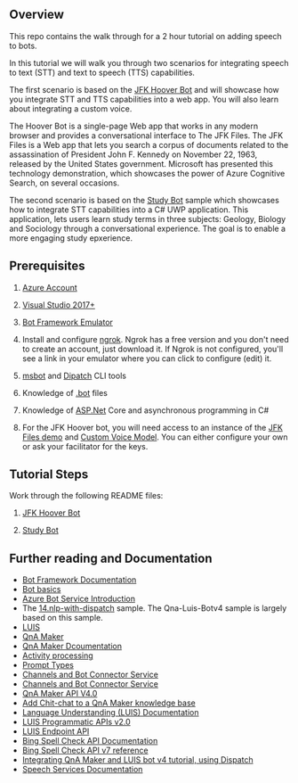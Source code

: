 ## Overview
This repo contains the walk through for a 2 hour tutorial on adding speech to bots. 

In this tutorial we will walk you through two scenarios for integrating speech to text (STT) and text to speech (TTS) capabilities.

The first scenario is based on the [JFK Hoover Bot](https://github.com/Azure-Samples/jfkfileshooverbot) and will showcase how you integrate STT and TTS capabilities into a web app. You will also learn about integrating a custom voice.

The Hoover Bot is a single-page Web app that works in any modern browser and provides a conversational interface to The JFK Files. The JFK Files is a Web app that lets you search a corpus of documents related to the assassination of President John F. Kennedy on November 22, 1963, released by the United States government. Microsoft has presented this technology demonstration, which showcases the power of Azure Cognitive Search, on several occasions.

The second scenario is based on the [Study Bot](https://github.com/Azure-Samples/cognitive-services-studybot-csharp
) sample which showcases how to integrate STT capabilities into a C# UWP application. This application, lets users learn study terms in three subjects: Geology, Biology and Sociology through a conversational experience. The goal is to enable a more engaging study epxerience.

## Prerequisites

1. [Azure Account](http://portal.azure.com/)

1. [Visual Studio 2017+](https://www.visualstudio.com/downloads)

1. [Bot Framework Emulator](https://aka.ms/Emulator-wiki-getting-started)

1. Install and configure [ngrok](https://github.com/Microsoft/BotFramework-Emulator/wiki/Tunneling-%28ngrok%29). Ngrok has a free version and you don't need to create an account, just download it. If Ngrok is not configured, you'll see a link in your emulator where you can click to configure (edit) it.

1. [msbot](https://github.com/Microsoft/botbuilder-tools/tree/master/packages/MSBot) and [Dipatch](https://github.com/Microsoft/botbuilder-tools/tree/master/packages/Dispatch) CLI tools

1. Knowledge of [.bot](https://docs.microsoft.com/en-us/azure/bot-service/bot-file-basics?view=azure-bot-service-4.0) files

1. Knowledge of [ASP.Net](https://docs.microsoft.com/aspnet/core/) Core and asynchronous programming in C#

1. For the JFK Hoover bot, you will need access to an instance of the [JFK Files demo](https://github.com/Microsoft/AzureSearch_JFK_Files) and [Custom Voice Model](http://cris.ai/). You can either configure your own or ask your facilitator for the keys.


## Tutorial Steps
Work through the following README files:

1. [JFK Hoover Bot](./JFK-Example/README.md)

1. [Study Bot](./Study-bot-example/README.md)

## Further reading and Documentation

- [Bot Framework Documentation](https://docs.botframework.com)
- [Bot basics](https://docs.microsoft.com/en-us/azure/bot-service/bot-builder-basics?view=azure-bot-service-4.0)
- [Azure Bot Service Introduction](https://docs.microsoft.com/en-us/azure/bot-service/bot-service-overview-introduction?view=azure-bot-service-4.0)
- The [14.nlp-with-dispatch](https://github.com/Microsoft/BotBuilder-Samples/tree/master/samples/csharp_dotnetcore/14.nlp-with-dispatch) sample. The Qna-Luis-Botv4 sample is largely based on this sample.
- [LUIS](https://luis.ai)
- [QnA Maker](https://qnamaker.ai)
- [QnA Maker Dcoumentation](https://docs.microsoft.com/en-us/azure/cognitive-services/qnamaker/index)
- [Activity processing](https://docs.microsoft.com/en-us/azure/bot-service/bot-builder-concept-activity-processing?view=azure-bot-service-4.0)
- [Prompt Types](https://docs.microsoft.com/en-us/azure/bot-service/bot-builder-prompts?view=azure-bot-service-4.0&)
- [Channels and Bot Connector Service](https://docs.microsoft.com/en-us/azure/bot-service/bot-concepts?view=azure-bot-service-4.0)
- [Channels and Bot Connector Service](https://docs.microsoft.com/en-us/azure/bot-service/bot-concepts?view=azure-bot-service-4.0)
- [QnA Maker API V4.0](https://westus.dev.cognitive.microsoft.com/docs/services/5a93fcf85b4ccd136866eb37/operations/5ac266295b4ccd1554da75ff)
- [Add Chit-chat to a QnA Maker knowledge base](https://docs.microsoft.com/en-us/azure/cognitive-services/qnamaker/how-to/chit-chat-knowledge-base)
- [Language Understanding (LUIS) Documentation](https://docs.microsoft.com/en-us/azure/cognitive-services/luis/)
- [LUIS Programmatic APIs v2.0](https://westus.dev.cognitive.microsoft.com/docs/services/5890b47c39e2bb17b84a55ff/operations/5890b47c39e2bb052c5b9c2f)
- [LUIS Endpoint API](https://westus.dev.cognitive.microsoft.com/docs/services/5819c76f40a6350ce09de1ac/operations/5819c77140a63516d81aee78)
- [Bing Spell Check API Documentation](https://docs.microsoft.com/en-us/azure/cognitive-services/bing-spell-check/)
- [Bing Spell Check API v7 reference](https://docs.microsoft.com/en-us/rest/api/cognitiveservices/bing-spell-check-api-v7-reference)
- [Integrating QnA Maker and LUIS bot v4 tutorial, using Dispatch](https://docs.microsoft.com/en-us/azure/bot-service/bot-builder-tutorial-dispatch?view=azure-bot-service-4.0&tabs=csharp)
- [Speech Services Documentation](https://docs.microsoft.com/en-us/azure/cognitive-services/speech-service/)
